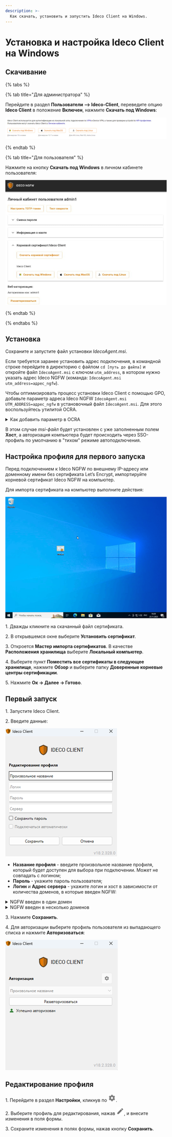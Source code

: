 ```yaml
---
description: >-
  Как скачать, установить и запустить Ideco Client на Windows.
---
```


# Установка и настройка Ideco Client на Windows

## Скачивание

{% tabs %}

{% tab title="Для администратора" %}

Перейдите в раздел **Пользователи –> Ideco-Client**, переведите опцию **Ideco Client** в положение **Включен**, нажмите **Скачать под Windows**:

![](/.gitbook/assets/ideco-client5.png)

{% endtab %}

{% tab title="Для пользователя" %}

Нажмите на кнопку **Скачать под  Windows** в личном кабинете пользователя:

![](/.gitbook/assets/ideco-client7.png)

{% endtab %}

{% endtabs %}

## Установка

Сохраните и запустите файл установки *IdecoAgent.msi*.

Если требуется заранее установить адрес подключения, в командной строке перейдите в директорию с файлом `cd [путь до файла]` и откройте файл `IdecoAgent.msi` с ключом `utm_address`, в котором нужно указать адрес Ideco NGFW (команда: `IdecoAgent.msi utm_address=адрес_ngfw`).

Чтобы оптимизировать процесс установки Ideco Client с помощью GPO, добавьте параметр адреса Ideco NGFW `IdecoAgent.msi UTM_ADDRESS=адрес_ngfw` в установочный файл `IdecoAgent.msi`. Для этого воспользуйтесь утилитой OCRA.

<details>

<summary>Как добавить параметр в OCRA</summary>

1\. Запустите OCRA.

2\. Нажмите **File** -> **Open** и откройте IdecoAgent.msi.

3\. В дереве таблиц найдите **Property**:

![](/.gitbook/assets/ocra.png)

4\. Нажмите **Tables** -> **Add Row**, чтобы добавить новую запись.

5\. В колонку **Property** введите UTM_ADDRESS, а в колонку **Value** IP-адрес или доменное имя Ideco NGFW.

6\. Нажмите **Transform** -> **New Transform**, чтобы сохранить изменения.

7\. Нажмите **File** -> **Save Transformed As** и сохраните файл под новым именем (например, IdecoAgent_Custom.msi).

</details>

В этом случае *msi-файл* будет установлен с уже заполненным полем **Хост**, а авторизация компьютера будет происходить через SSO-профиль по умолчанию в "тихом" режиме автоподключения.

## Настройка профиля для первого запуска

Перед подключением к Ideco NGFW по внешнему IP-адресу или доменному имени без сертификата Let’s Encrypt, импортируйте корневой сертификат Ideco NGFW на компьютер.

Для импорта сертификата на компьютер выполните действия:

![](/.gitbook/assets/ideco-client.gif)

1\. Дважды кликните на скачанный файл сертификата.

2\. В открывшемся окне выберите **Установить сертификат**.

3\. Откроется **Мастер импорта сертификатов**. В качестве **Расположения хранилища** выберите **Локальный компьютер**.

4\. Выберите пункт **Поместить все сертификаты в следующее хранилище**, нажмите **Обзор** и выберите папку **Доверенные корневые центры сертификации**.

5\. Нажмите **Ок -> Далее -> Готово**.

## Первый запуск

1\. Запустите Ideco Client.

2\. Введите данные:

![](/.gitbook/assets/ideco-client.png)

* **Название профиля** - введите произвольное название профиля, который будет доступен для выбора при подключении. Может не совпадать с логином;
* **Пароль** - укажите пароль пользователя;
* **Логин** и **Адрес сервера** - укажите логин и хост в зависимости от количества доменов, в которые введен NGFW:

<details>
<summary>NGFW введен в один домен</summary>

Введите **логин** в домене, в качестве **хоста** укажите домен или IP-адрес:

![](/.gitbook/assets/ideco-client1.png)

</details>

<details>
<summary>NGFW введен в несколько доменов</summary>

Введите **логин** в формате **имя_домена/имя_пользователя**, в качестве **хоста** укажите **IP NGFW**:

![](/.gitbook/assets/ideco-client3.png)

</details>

3\. Нажмите **Сохранить**.

4\. Для авторизации выберите профиль пользователя из выпадающего списка и нажмите **Авторизоваться**:

![](/.gitbook/assets/ideco-client4.png)

## Редактирование профиля

1\. Перейдите в раздел **Настройки**, кликнув по ![](/.gitbook/assets/icon-gear2.png).

2\. Выберите профиль для редактирования, нажав ![](/.gitbook/assets/icon-edit.png), и внесите изменения в поля формы.

3\. Сохраните изменения в полях формы, нажав кнопку **Сохранить**.